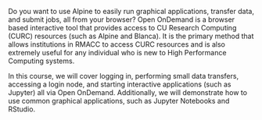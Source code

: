 Do you want to use Alpine to easily run graphical applications, transfer data, and submit jobs, all from your browser? Open OnDemand is a browser based interactive tool that provides access to CU Research Computing (CURC) resources (such as Alpine and Blanca). It is the primary method that allows institutions in RMACC to access CURC resources and is also extremely useful for any individual who is new to High Performance Computing systems.

In this course, we will cover logging in, performing small data transfers, accessing a login node, and starting interactive applications (such as Jupyter) all via Open OnDemand. Additionally, we will demonstrate how to use common graphical applications, such as Jupyter Notebooks and RStudio.
